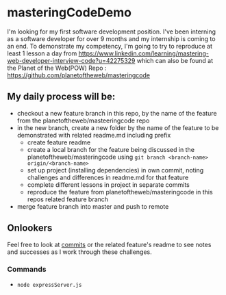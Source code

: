 # masteringCodeDemo
I'm looking for my first software development position. I've been interning as a software developer for over 9 months and my internship is coming to an end. To demonstrate my competency, I'm going to try to reproduce at least 1 lesson a day from https://www.linkedin.com/learning/mastering-web-developer-interview-code?u=42275329 which can also be found at the Planet of the Web(POW) Repo : https://github.com/planetoftheweb/masteringcode

## My daily process will be:
- checkout a new feature branch in this repo, by the name of the feature from the planetoftheweb/masteeringcode repo
- in the new branch, create a new folder by the name of the feature to be demonstrated with related readme.md including prefix
  - create feature readme
  - create a local branch for the feature being discussed in the planetoftheweb/masteringcode using `git branch <branch-name> origin/<branch-name>`
  - set up project (installing dependencies) in own commit, noting challenges and differences in readme.md for that feature
  - complete different lessons in project in separate commits
  - reproduce the feature from planetoftheweb/masteringcode in this repos related feature branch
- merge feature branch into master and push to remote

## Onlookers
Feel free to look at [commits](https://github.com/sprintup/masteringCodeDemo/commits/master) or the related feature's readme to see notes and successes as I work through these challenges. 

### Commands
- `node expressServer.js`
